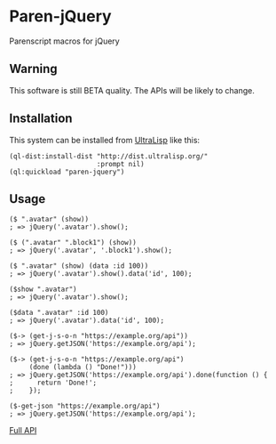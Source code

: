 # Paren-jQuery

Parenscript macros for jQuery

## Warning

This software is still BETA quality. The APIs will be likely to change.

## Installation

This system can be installed from [UltraLisp](https://ultralisp.org/) like this:

```common-lisp
(ql-dist:install-dist "http://dist.ultralisp.org/"
                      :prompt nil)
(ql:quickload "paren-jquery")
```

## Usage

```common-lisp
($ ".avatar" (show))
; => jQuery('.avatar').show();

($ (".avatar" ".block1") (show))
; => jQuery('.avatar', '.block1').show();

($ ".avatar" (show) (data :id 100))
; => jQuery('.avatar').show().data('id', 100);

($show ".avatar")
; => jQuery('.avatar').show();

($data ".avatar" :id 100)
; => jQuery('.avatar').data('id', 100);

($-> (get-j-s-o-n "https://example.org/api"))
; => jQuery.getJSON('https://example.org/api');

($-> (get-j-s-o-n "https://example.org/api") 
     (done (lambda () "Done!")))
; => jQuery.getJSON('https://example.org/api').done(function () {
;      return 'Done!';
;    });

($-get-json "https://example.org/api")
; => jQuery.getJSON('https://example.org/api');

```

[Full API](https://github.com/Junker/paren-jquery/blob/master/paren-jquery.lisp)
